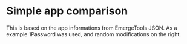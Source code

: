 # Simple app comparison

This is based on the app informations from EmergeTools JSON. 
As a example 1Password was used, and random modifications on the right.